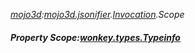 _[mojo3d](../../modules/mojo3d/mojo3d-module.md):[mojo3d.jsonifier](../../modules/mojo3d/mojo3d-jsonifier.md).[Invocation](../../modules/mojo3d/mojo3d-jsonifier-invocation.md).Scope_
##### Property Scope:[wonkey.types.Typeinfo](../../modules/wonkey/wonkey-types-typeinfo.md)
